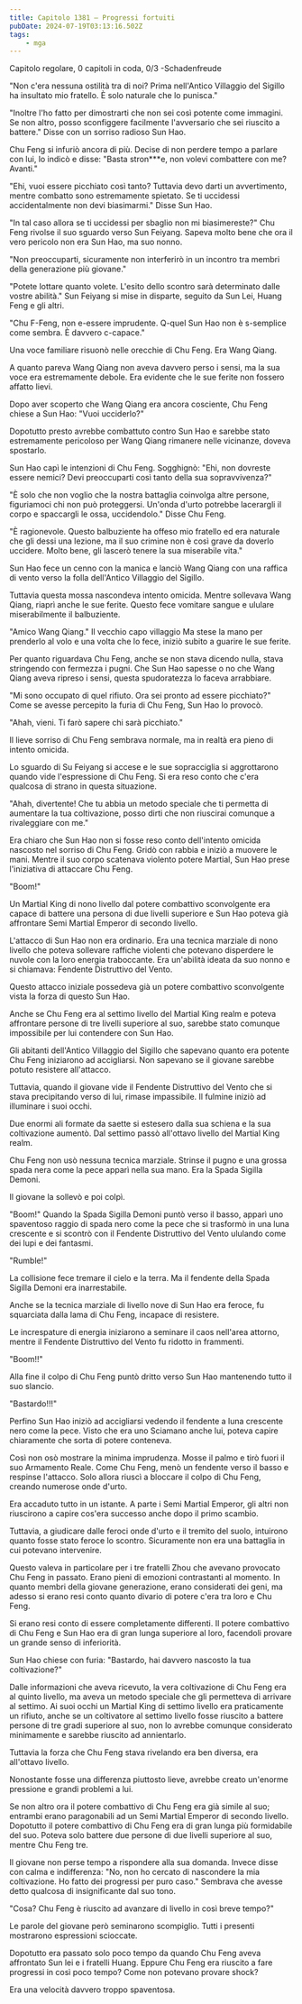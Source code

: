 ```yaml
---
title: Capitolo 1381 – Progressi fortuiti
pubDate: 2024-07-19T03:13:16.502Z
tags:
    - mga
---
```



Capitolo regolare,
0 capitoli in coda, 0/3
-Schadenfreude


"Non c'era nessuna ostilità tra di noi? Prima nell'Antico Villaggio del Sigillo ha insultato mio fratello. È solo naturale che lo punisca."


"Inoltre l'ho fatto per dimostrarti che non sei così potente come immagini. Se non altro, posso sconfiggere facilmente l'avversario che sei riuscito a battere." Disse con un sorriso radioso Sun Hao.


Chu Feng si infuriò ancora di più. Decise di non perdere tempo a parlare con lui, lo indicò e disse: "Basta stron***e, non volevi combattere con me? Avanti."


"Ehi, vuoi essere picchiato così tanto? Tuttavia devo darti un avvertimento, mentre combatto sono estremamente spietato. Se ti uccidessi accidentalmente non devi biasimarmi." Disse Sun Hao.


"In tal caso allora se ti uccidessi per sbaglio non mi biasimereste?" Chu Feng rivolse il suo sguardo verso Sun Feiyang. Sapeva molto bene che ora il vero pericolo non era Sun Hao, ma suo nonno.


"Non preoccuparti, sicuramente non interferirò in un incontro tra membri della generazione più giovane."


"Potete lottare quanto volete. L'esito dello scontro sarà determinato dalle vostre abilità." Sun Feiyang si mise in disparte, seguito da Sun Lei, Huang Feng e gli altri.


"Chu F-Feng, non e-essere imprudente. Q-quel Sun Hao non è s-semplice come sembra. È davvero c-capace."


Una voce familiare risuonò nelle orecchie di Chu Feng. Era Wang Qiang.


A quanto pareva Wang Qiang non aveva davvero perso i sensi, ma la sua voce era estremamente debole. Era evidente che le sue ferite non fossero affatto lievi.


Dopo aver scoperto che Wang Qiang era ancora cosciente, Chu Feng chiese a Sun Hao: "Vuoi ucciderlo?"


Dopotutto presto avrebbe combattuto contro Sun Hao e sarebbe stato estremamente pericoloso per Wang Qiang rimanere nelle vicinanze, doveva spostarlo.


Sun Hao capì le intenzioni di Chu Feng. Sogghignò: "Ehi, non dovreste essere nemici? Devi preoccuparti così tanto della sua sopravvivenza?"


"È solo che non voglio che la nostra battaglia coinvolga altre persone, figuriamoci chi non può proteggersi. Un'onda d'urto potrebbe lacerargli il corpo e spaccargli le ossa, uccidendolo." Disse Chu Feng.


"È ragionevole. Questo balbuziente ha offeso mio fratello ed era naturale che gli dessi una lezione, ma il suo crimine non è così grave da doverlo uccidere. Molto bene, gli lascerò tenere la sua miserabile vita."


Sun Hao fece un cenno con la manica e lanciò Wang Qiang con una raffica di vento verso la folla dell'Antico Villaggio del Sigillo.


Tuttavia questa mossa nascondeva intento omicida. Mentre sollevava Wang Qiang, riaprì anche le sue ferite. Questo fece vomitare sangue e ululare miserabilmente il balbuziente.


"Amico Wang Qiang." Il vecchio capo villaggio Ma stese la mano per prenderlo al volo e una volta che lo fece, iniziò subito a guarire le sue ferite.


Per quanto riguardava Chu Feng, anche se non stava dicendo nulla, stava stringendo con fermezza i pugni.  Che Sun Hao sapesse o no che Wang Qiang aveva ripreso i sensi, questa spudoratezza lo faceva arrabbiare.


"Mi sono occupato di quel rifiuto. Ora sei pronto ad essere picchiato?" Come se avesse percepito la furia di Chu Feng, Sun Hao lo provocò.


"Ahah, vieni. Ti farò sapere chi sarà picchiato."


Il lieve sorriso di Chu Feng sembrava normale, ma in realtà era pieno di intento omicida.


Lo sguardo di Su Feiyang si accese e le sue sopracciglia si aggrottarono quando vide l'espressione di Chu Feng. Si era reso conto che c'era qualcosa di strano in questa situazione.


"Ahah, divertente! Che tu abbia un metodo speciale che ti permetta di aumentare la tua coltivazione, posso dirti che non riuscirai comunque a rivaleggiare con me."


Era chiaro che Sun Hao non si fosse reso conto dell'intento omicida nascosto nel sorriso di Chu Feng. Gridò con rabbia e iniziò a muovere le mani. Mentre il suo corpo scatenava violento potere Martial, Sun Hao prese l'iniziativa di attaccare Chu Feng.


"Boom!"


Un Martial King di nono livello dal potere combattivo sconvolgente era capace di battere una persona di due livelli superiore e Sun Hao poteva già affrontare Semi Martial Emperor di secondo livello.


L'attacco di Sun Hao non era ordinario. Era una tecnica marziale di nono livello che poteva sollevare raffiche violenti che potevano disperdere le nuvole con la loro energia traboccante. Era un'abilità ideata da suo nonno e si chiamava: Fendente Distruttivo del Vento.


Questo attacco iniziale possedeva già un potere combattivo sconvolgente vista la forza di questo Sun Hao.


Anche se Chu Feng era al settimo livello del Martial King realm e poteva affrontare persone di tre livelli superiore al suo, sarebbe stato comunque impossibile per lui contendere con Sun Hao.


Gli abitanti dell'Antico Villaggio del Sigillo che sapevano quanto era potente Chu Feng iniziarono ad accigliarsi. Non sapevano se il giovane sarebbe potuto resistere all'attacco.


Tuttavia, quando il giovane vide il Fendente Distruttivo del Vento che si stava precipitando verso di lui, rimase impassibile. Il fulmine iniziò ad illuminare i suoi occhi.


Due enormi ali formate da saette si estesero dalla sua schiena e la sua coltivazione aumentò. Dal settimo passò all'ottavo livello del Martial King realm.


Chu Feng non usò nessuna tecnica marziale. Strinse il pugno e una grossa spada nera come la pece apparì nella sua mano. Era la Spada Sigilla Demoni.


Il giovane la sollevò e poi colpì.


"Boom!" Quando la Spada Sigilla Demoni puntò verso il basso, apparì uno spaventoso raggio di spada nero come la pece che si trasformò in una luna crescente e si scontrò con il Fendente Distruttivo del Vento ululando come dei lupi e dei fantasmi.


"Rumble!"


La collisione fece tremare il cielo e la terra. Ma il fendente della Spada Sigilla Demoni era inarrestabile.


Anche se la tecnica marziale di livello nove di Sun Hao era feroce, fu squarciata dalla lama di Chu Feng, incapace di resistere.


Le increspature di energia iniziarono a seminare il caos nell'area attorno, mentre il Fendente Distruttivo del Vento fu ridotto in frammenti.


"Boom!!"


Alla fine il colpo di Chu Feng puntò dritto verso Sun Hao mantenendo tutto il suo slancio.


"Bastardo!!!"


Perfino Sun Hao iniziò ad accigliarsi vedendo il fendente a luna crescente nero come la pece. Visto che era uno Sciamano anche lui, poteva capire chiaramente che sorta di potere conteneva.


Così non osò mostrare la minima imprudenza. Mosse il palmo e tirò fuori il suo Armamento Reale. Come Chu Feng, menò un fendente verso il basso e respinse l'attacco. Solo allora riuscì a bloccare il colpo di Chu Feng, creando numerose onde d'urto.


Era accaduto tutto in un istante. A parte i Semi Martial Emperor, gli altri non riuscirono a capire cos'era successo anche dopo il primo scambio.


Tuttavia, a giudicare dalle feroci onde d'urto e il tremito del suolo, intuirono quanto fosse stato feroce lo scontro. Sicuramente non era una battaglia in cui potevano intervenire.


Questo valeva in particolare per i tre fratelli Zhou che avevano provocato Chu Feng in passato. Erano pieni di emozioni contrastanti al momento. In quanto membri della giovane generazione, erano considerati dei geni, ma adesso si erano resi conto quanto divario di potere c'era tra loro e Chu Feng.


Si erano resi conto di essere completamente differenti. Il potere combattivo di Chu Feng e Sun Hao era di gran lunga superiore al loro, facendoli provare un grande senso di inferiorità.


Sun Hao chiese con furia: "Bastardo, hai davvero nascosto la tua coltivazione?"


Dalle informazioni che aveva ricevuto, la vera coltivazione di Chu Feng era al quinto livello, ma aveva un metodo speciale che gli permetteva di arrivare al settimo. Ai suoi occhi un Martial King di settimo livello era praticamente un rifiuto, anche se un coltivatore al settimo livello fosse riuscito a battere persone di tre gradi superiore al suo, non lo avrebbe comunque considerato minimamente e sarebbe riuscito ad annientarlo.


Tuttavia la forza che Chu Feng stava rivelando era ben diversa, era all'ottavo livello.


Nonostante fosse una differenza piuttosto lieve, avrebbe creato un'enorme pressione e grandi problemi a lui.


Se non altro ora il potere combattivo di Chu Feng era già simile al suo; entrambi erano paragonabili ad un Semi Martial Emperor di secondo livello. Dopotutto il potere combattivo di Chu Feng era di gran lunga più formidabile del suo. Poteva solo battere due persone di due livelli superiore al suo, mentre Chu Feng tre.


Il giovane non perse tempo a rispondere alla sua domanda. Invece disse con calma e indifferenza: "No, non ho cercato di nascondere la mia coltivazione. Ho fatto dei progressi per puro caso." Sembrava che avesse detto qualcosa di insignificante dal suo tono.


"Cosa? Chu Feng è riuscito ad avanzare di livello in così breve tempo?"


Le parole del giovane però seminarono scompiglio. Tutti i presenti mostrarono espressioni scioccate.


Dopotutto era passato solo poco tempo da quando Chu Feng aveva affrontato Sun lei e i fratelli Huang. Eppure Chu Feng era riuscito a fare progressi in così poco tempo? Come non potevano provare shock?


Era una velocità davvero troppo spaventosa.
                                


                                



